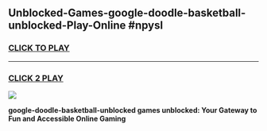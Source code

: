 
## Unblocked-Games-google-doodle-basketball-unblocked-Play-Online #npysl
<h3>
<a href="https://news.freeplayer.one?title=google-doodle-basketball-unblocked&ref=3">CLICK TO PLAY</a></h3>
<hr>

<h3>
<a href="https://news.freeplayer.one?title=google-doodle-basketball-unblocked&ref=3">CLICK 2 PLAY</a>
  
</h3>

<a href="https://news.freeplayer.one?title=google-doodle-basketball-unblocked&ref=3"><img src="https://clearcache.store/games.png"></a>


**google-doodle-basketball-unblocked games unblocked: Your Gateway to Fun and Accessible Online Gaming**
